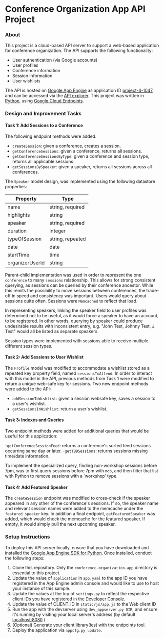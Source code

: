 # Conference Organization App API Project

### About

This project is a cloud-based API server to support a web-based application for conference organization. The API supports the following functionality:

- User authentication (via Google accounts)
- User profiles
- Conference information
- Session information
- User wishlists

The API is hosted on [Google App Engine](https://developers.google.com/appengine) as application ID [project-4-1047](https://project-4-1047.appspot.com/#/), and can be accessed via the [API explorer](https://apis-explorer.appspot.com/apis-explorer/?base=https://project-4-1047.appspot.com/_ah/api#p/conference/v1/). This project was written in [Python](http://python.org/), using [Google Cloud Endpoints](https://developers.google.com/appengine/docs/python/endpoints/).

### Design and Improvement Tasks

#### Task 1: Add Sessions to a Conference

The following endpoint methods were added:

- `createSession`: given a conference, creates a session.
- `getConferenceSessions`: given a conference, returns all sessions.
- `getConferenceSessionsByType`: given a conference and session type, returns all applicable sessions.
- `getSessionsBySpeaker`: given a speaker, returns all sessions across all conferences.

The `Speaker` model design, was implemented using the following datastore properties:

| Property        | Type             |
|-----------------|------------------|
| name            | string, required |
| highlights      | string           |
| speaker         | string, required |
| duration        | integer          |
| typeOfSession   | string, repeated |
| date            | date             |
| startTime       | time             |
| organizerUserId | string           |

Parent-child implementation was used in order to represent the one `conference` to many `sessions` relationship. This allows for strong consistent querying, as sessions can be queried by their conference ancestor. While this remits the possibility to move sessions between conferences, the trade-off in speed and consistency was important. Users would query about sessions quite often. Sessions were `Memcached` to reflect that load.

In representing speakers, linking the speaker field to user profiles was determined not to be useful, as it would force a speaker to have an account, to be registered. In other words, querying by speaker could produce undesirable results with inconsistent entry, e.g. "John Test, Johnny Test, J. Test" would all be listed as separate speakers.

Session types were implemented with sessions able to receive multiple different session types.

#### Task 2: Add Sessions to User Wishlist

The `Profile` model was modified to accommodate a wishlist stored as a repeated key property field, named `sessionsToAttend`. In order to interact with this model in the API, previous methods from Task 1 were modified to return a unique web-safe key for sessions. Two new endpoint methods were added to the API:

- `addSessionToWishlist`: given a session websafe key, saves a session to a user's wishlist.
- `getSessionsInWishlist`: return a user's wishlist.

#### Task 3: Indexes and Queries

Two endpoint methods were added for additional queries that would be useful for this application:

-`getConferenceSessionFeed`: returns a conference's sorted feed sessions occurring same day or later.
-`getTBDSessions`: returns sessions missing time/date information.

To implement the specialized query, finding non-workshop sessions before 7pm, was to first query sessions before 7pm with `ndb`, and then filter that list with Python to remove sessions with a 'workshop' type.

#### Task 4: Add Featured Speaker

The `createSession` endpoint was modified to cross-check if the speaker appeared in any other of the conference's sessions. If so, the speaker name and relevant session names were added to the memcache under the `featured_speaker` key. In addition a final endpoint, `getFeaturedSpeaker` was added, which would check the memcache for the featured speaker. If empty, it would simply pull the next upcoming speaker.

### Setup Instructions

To deploy this API server locally, ensure that you have downloaded and installed the [Google App Engine SDK for Python](https://cloud.google.com/appengine/downloads). Once installed, conduct the following steps:

1. Clone this repository. Only the `conference-organization-app` directory is essential to this project.
2. Update the value of `application` in `app.yaml` to the app ID you have registered in the App Engine admin console and would like to use to host your instance of this sample.
3. Update the values at the top of `settings.py` to reflect the respective client IDs you have registered in the [Developer Console](https://console.developers.google.com/).
4. Update the value of CLIENT_ID in `static/js/app.js` to the Web client ID
6. Run the app with the devserver using `dev_appserver.py DIR`, and ensure it's running by visiting your local server's address (by default [localhost:8080](localhost:8080).)
7. (Optional) Generate your client library(ies) with [the endpoints tool](https://developers.google.com/appengine/docs/python/endpoints/endpoints_tool).
8. Deploy the application via `appcfg.py update`.